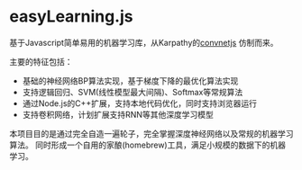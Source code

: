 # easyLearning.js

基于Javascript简单易用的机器学习库，从Karpathy的[convnetjs]( http://cs.stanford.edu/people/karpathy/convnetjs/) 仿制而来。

主要的特征包括：
* 基础的神经网络BP算法实现，基于梯度下降的最优化算法实现
* 支持逻辑回归、SVM(线性模型最大间隔)、Softmax等常规算法
* 通过Node.js的C++扩展，支持本地代码优化，同时支持浏览器运行
* 支持卷积网络，计划扩展支持RNN等其他深度学习模型

本项目目的是通过完全自造一遍轮子，完全掌握深度神经网络以及常规的机器学习算法。
同时形成一个自用的家酿(homebrew)工具，满足小规模的数据下的机器学习。
